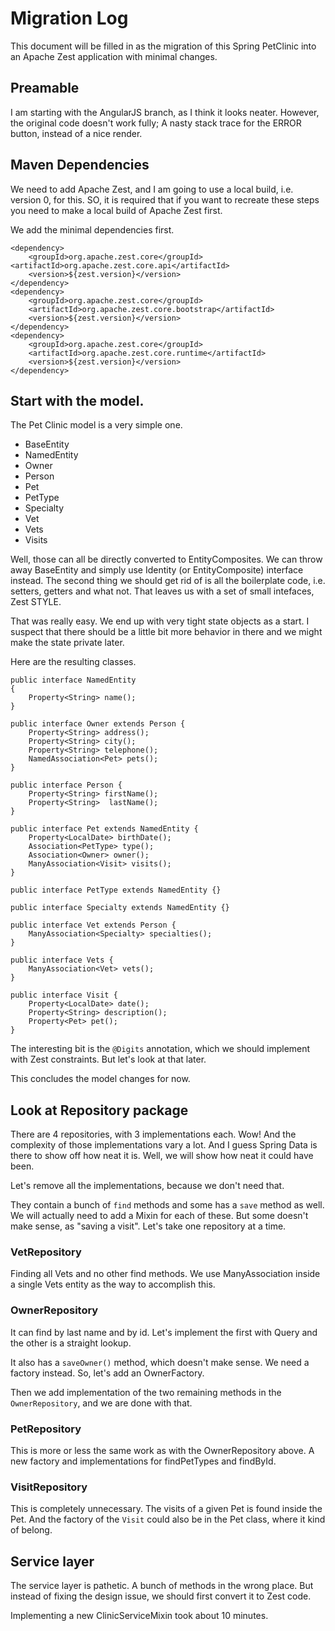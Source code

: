 # Migration Log
This document will be filled in as the migration of this Spring PetClinic
into an Apache Zest application with minimal changes.

## Preamable
I am starting with the AngularJS branch, as I think it looks neater.
However, the original code doesn't work fully; A nasty stack trace
for the ERROR button, instead of a nice render.

## Maven Dependencies
We need to add Apache Zest, and I am going to use a local build, i.e.
version 0, for this. SO, it is required that if you want to recreate
these steps you need to make a local build of Apache Zest first.

We add the minimal dependencies first.

    <dependency>
        <groupId>org.apache.zest.core</groupId>
    <artifactId>org.apache.zest.core.api</artifactId>
        <version>${zest.version}</version>
    </dependency>
    <dependency>
        <groupId>org.apache.zest.core</groupId>
        <artifactId>org.apache.zest.core.bootstrap</artifactId>
        <version>${zest.version}</version>
    </dependency>
    <dependency>
        <groupId>org.apache.zest.core</groupId>
        <artifactId>org.apache.zest.core.runtime</artifactId>
        <version>${zest.version}</version>
    </dependency>

## Start with the model.

The Pet Clinic model is a very simple one.
* BaseEntity
* NamedEntity
* Owner
* Person
* Pet
* PetType
* Specialty
* Vet
* Vets
* Visits

Well, those can all be directly converted to EntityComposites. We can
throw away BaseEntity and simply use Identity (or EntityComposite)
interface instead. The second thing we should get rid of is all the
boilerplate code, i.e. setters, getters and what not. That leaves us
with a set of small intefaces, Zest STYLE.

That was really easy. We end up with very tight state objects as a
start. I suspect that there should be a little bit more behavior in there
and we might make the state private later.

Here are the resulting classes.

    public interface NamedEntity
    {
        Property<String> name();
    }

    public interface Owner extends Person {
        Property<String> address();
        Property<String> city();
        Property<String> telephone();
        NamedAssociation<Pet> pets();
    }

    public interface Person {
        Property<String> firstName();
        Property<String>  lastName();
    }

    public interface Pet extends NamedEntity {
        Property<LocalDate> birthDate();
        Association<PetType> type();
        Association<Owner> owner();
        ManyAssociation<Visit> visits();
    }

    public interface PetType extends NamedEntity {}

    public interface Specialty extends NamedEntity {}

    public interface Vet extends Person {
        ManyAssociation<Specialty> specialties();
    }

    public interface Vets {
        ManyAssociation<Vet> vets();
    }

    public interface Visit {
        Property<LocalDate> date();
        Property<String> description();
        Property<Pet> pet();
    }

The interesting bit is the ```@Digits``` annotation, which we should
implement with Zest constraints. But let's look at that later.

This concludes the model changes for now.

## Look at Repository package
There are 4 repositories, with 3 implementations each. Wow! And the
complexity of those implementations vary a lot. And I guess Spring Data
is there to show off how neat it is. Well, we will show how neat it
could have been.

Let's remove all the implementations, because we don't need that.

They contain a bunch of ```find``` methods and some has a ```save```
method as well. We will actually need to add a Mixin for each of
these. But some doesn't make sense, as "saving a visit". Let's take one
repository at a time.

### VetRepository
Finding all Vets and no other find methods. We use ManyAssociation
inside a single Vets entity as the way to accomplish this.

### OwnerRepository
It can find by last name and by id. Let's implement the first with Query
and the other is a straight lookup.

It also has a ```saveOwner()``` method, which doesn't make sense. We
need a factory instead. So, let's add an OwnerFactory.

Then we add implementation of the two remaining methods in the
```OwnerRepository```, and we are done with that.

### PetRepository
This is more or less the same work as with the OwnerRepository above.
A new factory and implementations for findPetTypes and findById.

### VisitRepository
This is completely unnecessary. The visits of a given Pet is found
inside the Pet. And the factory of the ```Visit``` could also be in the
Pet class, where it kind of belong.

## Service layer
The service layer is pathetic. A bunch of methods in the wrong place.
But instead of fixing the design issue, we should first convert it to
Zest code.

Implementing a new ClinicServiceMixin took about 10 minutes.
